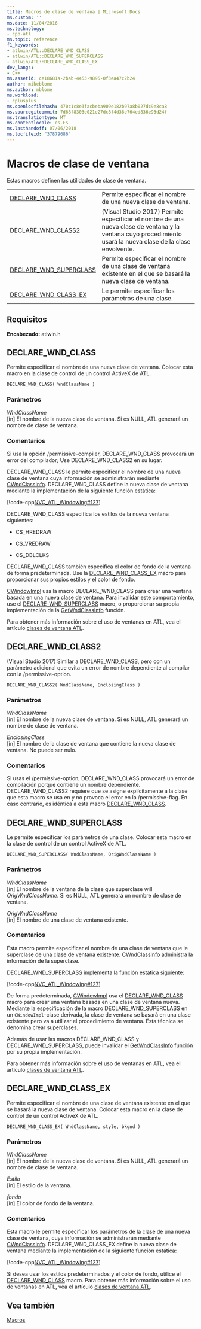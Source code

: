 ```yaml
---
title: Macros de clase de ventana | Microsoft Docs
ms.custom: ''
ms.date: 11/04/2016
ms.technology:
- cpp-atl
ms.topic: reference
f1_keywords:
- atlwin/ATL::DECLARE_WND_CLASS
- atlwin/ATL::DECLARE_WND_SUPERCLASS
- atlwin/ATL::DECLARE_WND_CLASS_EX
dev_langs:
- C++
ms.assetid: ce18681a-2bab-4453-9895-0f3ea47c2b24
author: mikeblome
ms.author: mblome
ms.workload:
- cplusplus
ms.openlocfilehash: 470c1c8e3facbeba909e182b97a8b027dc9e8ca8
ms.sourcegitcommit: 7d68f8303e021e27dc8f4d36e764ed836e93d24f
ms.translationtype: MT
ms.contentlocale: es-ES
ms.lasthandoff: 07/06/2018
ms.locfileid: "37879686"
---
```

# <a name="window-class-macros"></a>Macros de clase de ventana
Estas macros definen las utilidades de clase de ventana.  
  
|||  
|-|-|  
|[DECLARE_WND_CLASS](#declare_wnd_class)|Permite especificar el nombre de una nueva clase de ventana.| 
|[DECLARE_WND_CLASS2](#declare_wnd_class2)|(Visual Studio 2017) Permite especificar el nombre de una nueva clase de ventana y la ventana cuyo procedimiento usará la nueva clase de la clase envolvente.| 
|[DECLARE_WND_SUPERCLASS](#declare_wnd_superclass)|Permite especificar el nombre de una clase de ventana existente en el que se basará la nueva clase de ventana.|  
|[DECLARE_WND_CLASS_EX](#declare_wnd_class_ex)|Le permite especificar los parámetros de una clase.|  

## <a name="requirements"></a>Requisitos  
 **Encabezado:** atlwin.h  
   
##  <a name="declare_wnd_class"></a>  DECLARE_WND_CLASS  
 Permite especificar el nombre de una nueva clase de ventana. Colocar esta macro en la clase de control de un control ActiveX de ATL.  
  
```
DECLARE_WND_CLASS( WndClassName )
```  
  
### <a name="parameters"></a>Parámetros  
 *WndClassName*  
 [in] El nombre de la nueva clase de ventana. Si es NULL, ATL generará un nombre de clase de ventana.  
  
### <a name="remarks"></a>Comentarios  
 Si usa la opción /permissive-compiler, DECLARE_WND_CLASS provocará un error del compilador; Use DECLARE_WND_CLASS2 en su lugar.
 
 DECLARE_WND_CLASS le permite especificar el nombre de una nueva clase de ventana cuya información se administrarán mediante [CWndClassInfo](cwndclassinfo-class.md). DECLARE_WND_CLASS define la nueva clase de ventana mediante la implementación de la siguiente función estática:  
  
 [!code-cpp[NVC_ATL_Windowing#127](../../atl/codesnippet/cpp/window-class-macros_1.cpp)]  
  
 DECLARE_WND_CLASS especifica los estilos de la nueva ventana siguientes:  
  
-   CS_HREDRAW  
  
-   CS_VREDRAW  
  
-   CS_DBLCLKS  
  
 DECLARE_WND_CLASS también especifica el color de fondo de la ventana de forma predeterminada. Use la [DECLARE_WND_CLASS_EX](#declare_wnd_class_ex) macro para proporcionar sus propios estilos y el color de fondo.  
  
 [CWindowImpl](cwindowimpl-class.md) usa la macro DECLARE_WND_CLASS para crear una ventana basada en una nueva clase de ventana. Para invalidar este comportamiento, use el [DECLARE_WND_SUPERCLASS](#declare_wnd_superclass) macro, o proporcionar su propia implementación de la [GetWndClassInfo](cwindowimpl-class.md#getwndclassinfo) función.  

  
 Para obtener más información sobre el uso de ventanas en ATL, vea el artículo [clases de ventana ATL](../../atl/atl-window-classes.md).  

##  <a name="declare_wnd_class2"></a>  DECLARE_WND_CLASS2  
 (Visual Studio 2017) Similar a DECLARE_WND_CLASS, pero con un parámetro adicional que evita un error de nombre dependiente al compilar con la /permissive-option.
  
```
DECLARE_WND_CLASS2( WndClassName, EnclosingClass )
```  
  
### <a name="parameters"></a>Parámetros  
 *WndClassName*  
 [in] El nombre de la nueva clase de ventana. Si es NULL, ATL generará un nombre de clase de ventana. 

 *EnclosingClass*  
 [in] El nombre de la clase de ventana que contiene la nueva clase de ventana. No puede ser nulo.  
  
### <a name="remarks"></a>Comentarios 
Si usas el /permissive-option, DECLARE_WND_CLASS provocará un error de compilación porque contiene un nombre dependiente. DECLARE_WND_CLASS2 requiere que se asigne explícitamente a la clase que esta macro se usa en y no provoca el error en la /permissive-flag.
En caso contrario, es idéntica a esta macro [DECLARE_WND_CLASS](#declare_wnd_class).
   
##  <a name="declare_wnd_superclass"></a>  DECLARE_WND_SUPERCLASS  
 Le permite especificar los parámetros de una clase. Colocar esta macro en la clase de control de un control ActiveX de ATL.  
  
```
DECLARE_WND_SUPERCLASS( WndClassName, OrigWndClassName )
```  
  
### <a name="parameters"></a>Parámetros  
 *WndClassName*  
 [in] El nombre de la ventana de la clase que superclase will *OrigWndClassName*. Si es NULL, ATL generará un nombre de clase de ventana.  
  
 *OrigWndClassName*  
 [in] El nombre de una clase de ventana existente.  
  
### <a name="remarks"></a>Comentarios  
 Esta macro permite especificar el nombre de una clase de ventana que le superclase de una clase de ventana existente. [CWndClassInfo](cwndclassinfo-class.md) administra la información de la superclase.  
  
 DECLARE_WND_SUPERCLASS implementa la función estática siguiente:  
  
 [!code-cpp[NVC_ATL_Windowing#127](../../atl/codesnippet/cpp/window-class-macros_1.cpp)]  
  
 De forma predeterminada, [CWindowImpl](cwindowimpl-class.md) usa el [DECLARE_WND_CLASS](#declare_wnd_class) macro para crear una ventana basada en una clase de ventana nueva. Mediante la especificación de la macro DECLARE_WND_SUPERCLASS en un `CWindowImpl`-clase derivada, la clase de ventana se basará en una clase existente pero va a utilizar el procedimiento de ventana. Esta técnica se denomina crear superclases.  
  
 Además de usar las macros DECLARE_WND_CLASS y DECLARE_WND_SUPERCLASS, puede invalidar el [GetWndClassInfo](cwindowimpl-class.md#getwndclassinfo) función por su propia implementación.  

  
 Para obtener más información sobre el uso de ventanas en ATL, vea el artículo [clases de ventana ATL](../../atl/atl-window-classes.md).  
  
##  <a name="declare_wnd_class_ex"></a>  DECLARE_WND_CLASS_EX  
 Permite especificar el nombre de una clase de ventana existente en el que se basará la nueva clase de ventana. Colocar esta macro en la clase de control de un control ActiveX de ATL.  
  
```
DECLARE_WND_CLASS_EX( WndClassName, style, bkgnd )
```  
  
### <a name="parameters"></a>Parámetros  
 *WndClassName*  
 [in] El nombre de la nueva clase de ventana. Si es NULL, ATL generará un nombre de clase de ventana.  
  
 *Estilo*  
 [in] El estilo de la ventana.  
  
 *fondo*  
 [in] El color de fondo de la ventana.  
  
### <a name="remarks"></a>Comentarios  
 Esta macro le permite especificar los parámetros de la clase de una nueva clase de ventana, cuya información se administrarán mediante [CWndClassInfo](cwndclassinfo-class.md). DECLARE_WND_CLASS_EX define la nueva clase de ventana mediante la implementación de la siguiente función estática:  
  
 [!code-cpp[NVC_ATL_Windowing#127](../../atl/codesnippet/cpp/window-class-macros_1.cpp)]  
  
 Si desea usar los estilos predeterminados y el color de fondo, utilice el [DECLARE_WND_CLASS](#declare_wnd_class) macro. Para obtener más información sobre el uso de ventanas en ATL, vea el artículo [clases de ventana ATL](../../atl/atl-window-classes.md).  
  
## <a name="see-also"></a>Vea también  
 [Macros](atl-macros.md)









